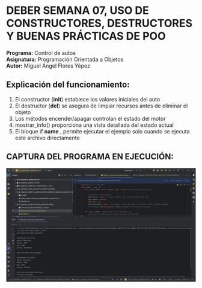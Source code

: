 # DEBER SEMANA 07, USO DE CONSTRUCTORES, DESTRUCTORES Y BUENAS PRÁCTICAS DE POO
**Programa:** Control de autos  
**Asignatura:** Programación Orientada a Objetos  
**Autor:** Miguel Ángel Flores Yépez  

## Explicación del funcionamiento:  
1. El constructor (__init__) establece los valores iniciales del auto
2. El destructor (__del__) se asegura de limpiar recursos antes de eliminar el objeto
3. Los métodos encender/apagar controlan el estado del motor
4. mostrar_info() proporciona una vista detallada del estado actual
5. El bloque if __name__ , permite ejecutar el ejemplo solo cuando se ejecuta este archivo directamente

## CAPTURA DEL PROGRAMA EN EJECUCIÓN: 

![CAMTURA_CODIGO_SEMANA_7.jpeg](CAPTURA_FUNNCIONAMIENTO_CODIGO/CAMTURA_CODIGO_SEMANA_7.jpeg)